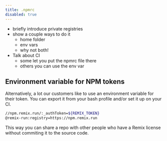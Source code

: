 ```yaml
---
title: .npmrc
disabled: true
---
```


- briefly introduce private registries
- show a couple ways to do it
  - home folder
  - env vars
  - why not both!
- Talk about CI
  - some let you put the npmrc file there
  - others you can use the env var

## Environment variable for NPM tokens

Alternatively, a lot our customers like to use an environment variable for their token. You can export it from your bash profile and/or set it up on your CI.

```bash
//npm.remix.run/:_authToken=${REMIX_TOKEN}
@remix-run:registry=https://npm.remix.run
```

This way you can share a repo with other people who have a Remix license without commiting it to the source code.
